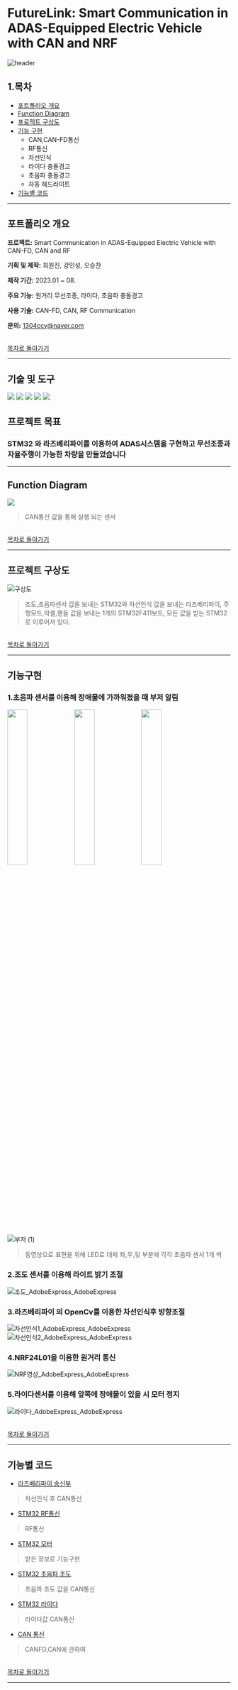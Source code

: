 # FutureLink: Smart Communication in ADAS-Equipped Electric Vehicle with CAN and NRF
![header](https://capsule-render.vercel.app/api?type=shark&color=auto&height=300&section=header&text=Future%20Link&fontSize=90)

##  1.목차 

- [포트폴리오 개요](#포트폴리오-개요)
- [Function Diagram](#Function-Diagram)
- [프로젝트 구상도](#프로젝트-구상도)
- [기능 구현](#기능구현)
  - CAN,CAN-FD통신
  - RF통신
  - 차선인식
  - 라이다 충돌경고
  - 초음파 충돌경고
  - 자동 헤드라이트
- [기능별 코드](#기능별-코드)

---

## 포트폴리오 개요

 **프로젝트:** Smart Communication in ADAS-Equipped Electric Vehicle with CAN-FD, CAN and RF

 **기획 및 제작:** 최원진, 강민성, 오승찬

 **제작 기간:** 2023.01 ~ 08.

 **주요 기능:** 원거리 무선조종, 라이다, 초음파 충돌경고

 **사용 기술:** CAN-FD, CAN, RF Communication

 **문의:** 1304ccy@naver.com

 <br> [목차로 돌아가기](#1목차) <br>

---

## 기술 및 도구

<img src="https://img.shields.io/badge/STM32-03234B?style=for-the-badge&logo=stmicroelectronics&logoColor=white"> <img src="https://img.shields.io/badge/raspberrypi-A22846?style=for-the-badge&logo=raspberrypi&logoColor=white"> <img src="https://img.shields.io/badge/C-A8B9CC?style=for-the-badge&logo=C&logoColor=white"> <img src="https://img.shields.io/badge/Python-3776AB?style=for-the-badge&logo=Python&logoColor=white"> <img src="https://img.shields.io/badge/GITHUB-181717?style=for-the-badge&logo=github&logoColor=white"> 

## 프로젝트 목표

### STM32 와 라즈베리파이를 이용하여 ADAS시스템을 구현하고 무선조종과 자율주행이 가능한 차량을 만들었습니다

---

## Function Diagram

<img src="https://github.com/crasdok/capstone/assets/118472691/7d55455e-2d82-4735-b75a-c6cfbd8d08fb">

> CAN통신 값을 통해 실행 되는 센서


<br> [목차로 돌아가기](#1목차) <br>


---

## 프로젝트 구상도

![구상도](https://github.com/crasdok/capstone/assets/118472691/957f725b-7a13-4690-96ac-83ff8acd3b38)

> 조도,초음파센서 값을 보내는 STM32와 차선인식 값을 보내는 라즈베리파이, 주행모드,악셀,핸들 값을 보내는 1개의 STM32F411보드, 모든 값을 받는 STM32로 이루어져 있다.

<br> [목차로 돌아가기](#1목차) <br>

---

## 기능구현

  ### 1.초음파 센서를 이용해 장애물에 가까워졌을 때 부저 알림

<img width="30%" src="https://github.com/crasdok/capstone/assets/118472691/69ab3329-fc5e-4d6d-9518-1cb6826d1e31"/><img width="30%" src="https://github.com/crasdok/capstone/assets/118472691/2b596211-5e08-41d8-b036-ee912e681f41"/><img width="30%" src="https://github.com/crasdok/capstone/assets/118472691/a3dd97c7-925e-4b5d-aa1d-d159df591aff"/>

![부저 (1)](https://github.com/qkcvb110/Portfolio/assets/121782690/8dcb642f-5dad-4d8f-a2a7-7644101f6e36)
> 동영상으로 표현을 위해 LED로 대체 좌,우,뒷 부분에 각각 초음파 센서 1개 씩
  
  ### 2.조도 센서를 이용해 라이트 밝기 조절

   ![조도_AdobeExpress_AdobeExpress](https://github.com/crasdok/capstone/assets/118472691/c5a6ff02-2a8e-413e-a355-f17a2049f019)
   
  ### 3.라즈베리파이 의 OpenCv를 이용한 차선인식후 방향조절

  ![차선인식1_AdobeExpress_AdobeExpress](https://github.com/crasdok/capstone/assets/118472691/1354c4d5-52e4-4307-b605-7505c764afac) ![차선인식2_AdobeExpress_AdobeExpress](https://github.com/crasdok/capstone/assets/118472691/87baa6f4-f911-4d27-be59-0a3b4d04b713)

  

  
  ### 4.NRF24L01을 이용한 원거리 통신

  ![NRF영상_AdobeExpress_AdobeExpress](https://github.com/crasdok/capstone/assets/118472691/0e8da015-865e-457a-8531-79db8783a3ea)

  
  
  ### 5.라이다센서를 이용해 앞쪽에 장애물이 있을 시 모터 정지

 ![라이다_AdobeExpress_AdobeExpress](https://github.com/qkcvb110/Portfolio/assets/121782690/8e93a8c7-8ef5-458a-87c5-c8af9d7982b0)

<br> [목차로 돌아가기](#1목차) <br>


---



## 기능별 코드

  * [라즈베리파이 송신부](https://github.com/crasdok/capstone/blob/main/RaspberryPi_Tx)
> 차선인식 후 CAN통신

  * [STM32 RF통신](https://github.com/crasdok/capstone/tree/main/STM32F411_TX)
> RF통신

  * [STM32 모터](https://github.com/crasdok/capstone/tree/main/STM32H7A3ZI_1_RX)
> 받은 정보로 기능구현

  * [STM32 초음파,조도](https://github.com/crasdok/capstone/tree/main/STM32H7A3ZI_2_TX)
> 초음파 조도 값을 CAN통신

  * [STM32 라이다](https://github.com/crasdok/capstone/tree/main/STM32H7A3ZI_3_TX)
> 라이다값 CAN통신

* [CAN 통신](https://github.com/crasdok/capstone/blob/main/CAN.md)
> CANFD,CAN에 관하여

<br> [목차로 돌아가기](#1목차) <br>

---


